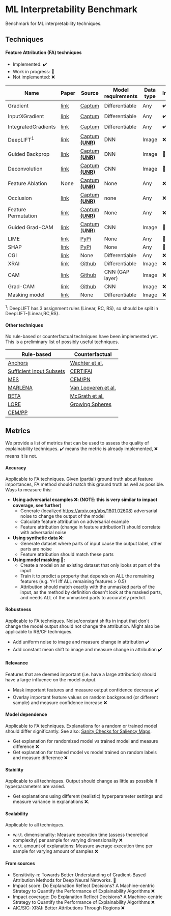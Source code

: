 # ML Interpretability Benchmark
Benchmark for ML interpretability techniques.

## Techniques

#### Feature Attribution (FA) techniques
- Implemented: :heavy_check_mark:
- Work in progress: :construction:
- Not implemented: :x:

| Name | Paper | Source | Model requirements | Data type | Implemented |
| ---- | ----- | ------ | ------------------ | --------- | ----------- |
| Gradient | [link](https://arxiv.org/abs/1312.6034) | [Captum](https://captum.ai/api/saliency.html) | Differentiable | Any | :heavy_check_mark: |
| InputXGradient | [link](https://arxiv.org/abs/1611.07270) | [Captum](https://captum.ai/api/input_x_gradient.html) | Differentiable | Any | :heavy_check_mark: |
| IntegratedGradients | [link](http://arxiv.org/abs/1703.01365) | [Captum](https://captum.ai/api/integrated_gradients.html) | Differentiable | Any | :heavy_check_mark: |
| DeepLIFT<sup>1</sup> | [link](https://arxiv.org/abs/1704.02685) | [Captum **(UNR)**](https://captum.ai/api/deep_lift.html) | DNN | Image | :x: |
| Guided Backprop | [link](https://arxiv.org/abs/1412.6806) | [Captum **(UNR)**](https://captum.ai/api/guided_backprop.html) | DNN | Image | :construction: |
| Deconvolution | [link](https://arxiv.org/abs/1311.2901) | [Captum **(UNR)**](https://captum.ai/api/deconvolution.html) | CNN | Image | :construction: |
| Feature Ablation | None | [Captum **(UNR)**](https://captum.ai/api/feature_ablation.html) | None | Any | :x: |
| Occlusion | [link](https://arxiv.org/abs/1311.2901) | [Captum **(UNR)**](https://captum.ai/api/occlusion.html) | none | Any | :x: |
| Feature Permutation | [link](https://christophm.github.io/interpretable-ml-book/feature-importance.html) | [Captum **(UNR)**](https://captum.ai/api/feature_permutation.html) | None | Any | :x: |
| Guided Grad-CAM | [link](https://arxiv.org/abs/1610.02391) | [Captum (**UNR**)](https://captum.ai/api/guided_grad_cam.html) | CNN | Image | :construction: |
| LIME | [link](https://www.kdd.org/kdd2016/papers/files/rfp0573-ribeiroA.pdf) | [PyPi](https://pypi.org/project/lime/) | None | Any | :construction: |
| SHAP | [link](https://arxiv.org/abs/1705.07874) | [PyPi](https://pypi.org/project/shap/) | None | Any | :construction: |
| CGI | [link](https://arxiv.org/abs/1905.12152) | None | Differentiable | Any | :x: |
| XRAI | [link](https://arxiv.org/abs/1906.02825) | [Github](https://github.com/PAIR-code/saliency) | Differentiable | Image | :x: |
| CAM | [link](http://cnnlocalization.csail.mit.edu/Zhou_Learning_Deep_Features_CVPR_2016_paper.pdf) | [Github](https://github.com/zhoubolei/CAM) | CNN (GAP layer) | Image | :x: |
| Grad-CAM | [link](https://arxiv.org/abs/1610.02391) | [Github](https://github.com/ramprs/grad-cam/) | CNN | Image | :x: |
| Masking model | [link](https://arxiv.org/abs/1705.07857) | None | Differentiable | Image | :x: |

<sup>1</sup>: DeepLIFT has 3 assignment rules (Linear, RC, RS), so should be split in DeepLIFT-{Linear,RC,RS}.

#### Other techniques
No rule-based or counterfactual techniques have been implemented yet. This is a preliminary list of possibly useful techniques.

| Rule-based | Counterfactual |
| ---------- | -------------- |
| [Anchors](https://www.aaai.org/ocs/index.php/AAAI/AAAI18/paper/view/16982) | [Wachter et al.](http://arxiv.org/abs/1711.00399)
| [Sufficient Input Subsets](http://arxiv.org/abs/1810.03805) | [CERTIFAI](http://arxiv.org/abs/1905.07857)
| [MES](https://ieeexplore.ieee.org/document/7738872) | [CEM/PN](http://arxiv.org/abs/1802.07623)
| [MARLENA](https://link.springer.com/chapter/10.1007/978-3-030-24409-5_9) | [Van Looveren et al.](http://arxiv.org/abs/1907.02584)
| [BETA](http://arxiv.org/abs/1707.01154) | [McGrath et al.](http://arxiv.org/abs/1811.05245)
| [LORE](http://arxiv.org/abs/1805.10820) | [Growing Spheres](http://arxiv.org/abs/1712.08443)
| [CEM/PP](http://arxiv.org/abs/1802.07623)

## Metrics
We provide a list of metrics that can be used to assess the quality of explainability techniques.
:heavy_check_mark: means the metric is already implemented, :x: means it is not.
#### Accuracy
Applicable to FA techniques.
Given (partial) ground truth about feature importances, FA method should match this ground truth as well as possible. Ways to measure this:

- **Using adversarial examples :x:: (NOTE: this is very similar to impact coverage, see further)**
    - Generate (localized https://arxiv.org/abs/1801.02608) adversarial noise to change the output of the model
    - Calculate feature attribution on adversarial example
    - Feature attribution (change in feature attribution?) should correlate with adversarial noise
- **Using synthetic data :x::**
    - Generate dataset where parts of input cause the output label, other parts are noise
    - Feature attribution should match these parts
- **Using model masking :construction::**
    - Create a model on an existing dataset that only looks at part of the input
    - Train it to predict a property that depends on ALL the remaining features (e.g. Y=1 iff ALL remaining features > 0.5)
    - Attribution should match exactly with the unmasked parts of the input, as the method by definition doesn't look at the masked parts, and needs ALL of the unmasked parts to accurately predict.

#### Robustness
Applicable to FA techniques. Noise/constant shifts in input that don't change the model output should not change the attribution. Might also be applicable to RB/CF techniques.

- Add uniform noise to image and measure change in attribution :heavy_check_mark:
- Add constant mean shift to image and measure change in attribution :heavy_check_mark:

#### Relevance
Features that are deemed important (i.e. have a large attribution) should have a large influence on the model output.

- Mask important features and measure output confidence decrease :heavy_check_mark:
- Overlay important feature values on random background (or different sample) and measure confidence increase :x:

#### Model dependence
Applicable to FA techniques. Explanations for a random or trained model should differ significantly. See also: [Sanity Checks for Saliency Maps](https://arxiv.org/abs/1810.03292).

- Get explanation for randomized model vs trained model and measure difference :x:
- Get explanation for trained model vs model trained on random labels and measure difference :x:

#### Stability
Applicable to all techniques. Output should change as little as possible if hyperparameters are varied.

- Get explanations using different (realistic) hyperparameter settings and measure variance in explanations :x:.

#### Scalability
Applicable to all techniques.

- w.r.t. dimensionality: Measure execution time (assess theoretical complexity) per sample for varying dimensionality :x:
- w.r.t. amount of explanations: Measure average execution time per sample for varying amount of samples :x:

#### From sources
- Sensitivity-n: Towards Better Understanding of Gradient-Based Attribution Methods for Deep Neural Networks. :construction:
- Impact score: Do Explanation Reflect Decisions? A Machine-centric Strategy to Quantify the Performance of Explainability Algorithms :x:
- Impact coverage: Do Explanation Reflect Decisions? A Machine-centric Strategy to Quantify the Performance of Explainability Algorithms :x:
- AIC/SIC: XRAI: Better Attributions Through Regions :x:





